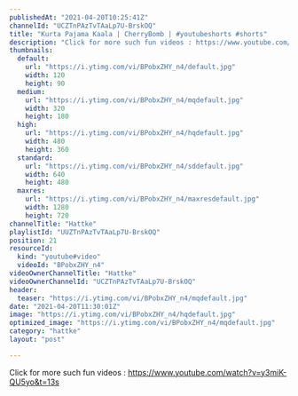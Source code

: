 ```yaml
---
publishedAt: "2021-04-20T10:25:41Z"
channelId: "UCZTnPAzTvTAaLp7U-BrskOQ"
title: "Kurta Pajama Kaala | CherryBomb | #youtubeshorts #shorts"
description: "Click for more such fun videos : https://www.youtube.com/watch?v=y3miK-QU5yo&t=13s"
thumbnails:
  default:
    url: "https://i.ytimg.com/vi/BPobxZHY_n4/default.jpg"
    width: 120
    height: 90
  medium:
    url: "https://i.ytimg.com/vi/BPobxZHY_n4/mqdefault.jpg"
    width: 320
    height: 180
  high:
    url: "https://i.ytimg.com/vi/BPobxZHY_n4/hqdefault.jpg"
    width: 480
    height: 360
  standard:
    url: "https://i.ytimg.com/vi/BPobxZHY_n4/sddefault.jpg"
    width: 640
    height: 480
  maxres:
    url: "https://i.ytimg.com/vi/BPobxZHY_n4/maxresdefault.jpg"
    width: 1280
    height: 720
channelTitle: "Hattke"
playlistId: "UUZTnPAzTvTAaLp7U-BrskOQ"
position: 21
resourceId:
  kind: "youtube#video"
  videoId: "BPobxZHY_n4"
videoOwnerChannelTitle: "Hattke"
videoOwnerChannelId: "UCZTnPAzTvTAaLp7U-BrskOQ"
header:
  teaser: "https://i.ytimg.com/vi/BPobxZHY_n4/mqdefault.jpg"
date: "2021-04-20T11:30:01Z"
image: "https://i.ytimg.com/vi/BPobxZHY_n4/hqdefault.jpg"
optimized_image: "https://i.ytimg.com/vi/BPobxZHY_n4/mqdefault.jpg"
category: "hattke"
layout: "post"

---
```

Click for more such fun videos : https://www.youtube.com/watch?v=y3miK-QU5yo&t=13s